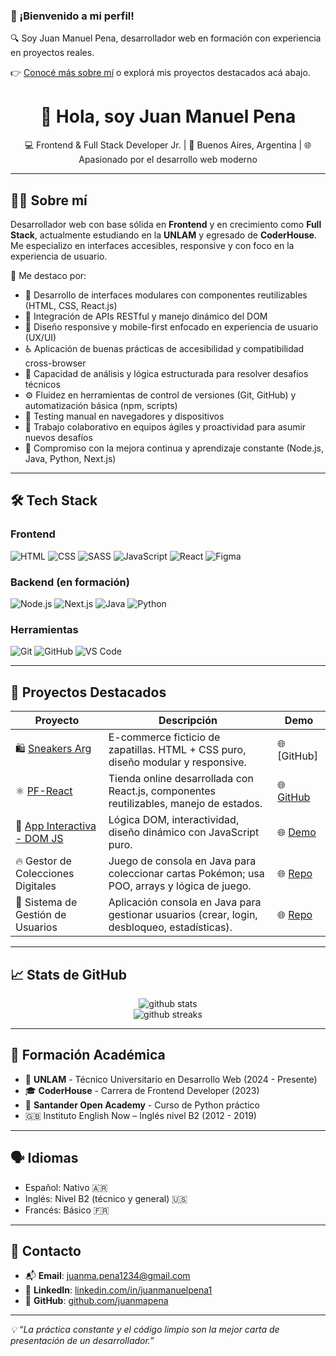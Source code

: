 ### 👋 ¡Bienvenido a mi perfil!

🔍 Soy Juan Manuel Pena, desarrollador web en formación con experiencia en proyectos reales.

👉 [Conocé más sobre mí](#) o explorá mis proyectos destacados acá abajo.  

<h1 align="center">👋 Hola, soy Juan Manuel Pena</h1>

<p align="center">
  💻 Frontend & Full Stack Developer Jr. | 📍 Buenos Aires, Argentina | 🌐 Apasionado por el desarrollo web moderno
</p>

---

## 🧑‍💻 Sobre mí

Desarrollador web con base sólida en **Frontend** y en crecimiento como **Full Stack**, actualmente estudiando en la **UNLAM** y egresado de **CoderHouse**. Me especializo en interfaces accesibles, responsive y con foco en la experiencia de usuario.  

🔎 Me destaco por:

- 🧩 Desarrollo de interfaces modulares con componentes reutilizables (HTML, CSS, React.js)
- 🔌 Integración de APIs RESTful y manejo dinámico del DOM
- 📱 Diseño responsive y mobile-first enfocado en experiencia de usuario (UX/UI)
- ♿ Aplicación de buenas prácticas de accesibilidad y compatibilidad cross-browser
- 🧠 Capacidad de análisis y lógica estructurada para resolver desafíos técnicos
- ⚙️ Fluidez en herramientas de control de versiones (Git, GitHub) y automatización básica (npm, scripts)
- 🧪 Testing manual en navegadores y dispositivos
- 🤝 Trabajo colaborativo en equipos ágiles y proactividad para asumir nuevos desafíos
- 🚀 Compromiso con la mejora continua y aprendizaje constante (Node.js, Java, Python, Next.js)


---

## 🛠️ Tech Stack

### Frontend
![HTML](https://img.shields.io/badge/-HTML5-E34F26?style=flat&logo=html5&logoColor=white)
![CSS](https://img.shields.io/badge/-CSS3-1572B6?style=flat&logo=css3)
![SASS](https://img.shields.io/badge/-SASS-CC6699?style=flat&logo=sass&logoColor=white)
![JavaScript](https://img.shields.io/badge/-JavaScript-F7DF1E?style=flat&logo=javascript&logoColor=black)
![React](https://img.shields.io/badge/-React-20232A?style=flat&logo=react)
![Figma](https://img.shields.io/badge/-Figma-F24E1E?style=flat&logo=figma)

### Backend (en formación)
![Node.js](https://img.shields.io/badge/-Node.js-339933?style=flat&logo=node.js&logoColor=white)
![Next.js](https://img.shields.io/badge/-Next.js-000000?style=flat&logo=next.js&logoColor=white)
![Java](https://img.shields.io/badge/-Java-007396?style=flat&logo=java)
![Python](https://img.shields.io/badge/-Python-3776AB?style=flat&logo=python&logoColor=white)

### Herramientas
![Git](https://img.shields.io/badge/-Git-F05032?style=flat&logo=git)
![GitHub](https://img.shields.io/badge/-GitHub-181717?style=flat&logo=github)
![VS Code](https://img.shields.io/badge/-VSCode-007ACC?style=flat&logo=visual-studio-code)

---

## 💼 Proyectos Destacados

| Proyecto | Descripción | Demo |
|---------|-------------|------|
| 🛍️ [Sneakers Arg]((https://juanmapena.github.io/PF-Pena/)) | E-commerce ficticio de zapatillas. HTML + CSS puro, diseño modular y responsive. | 🌐 [GitHub] 
| ⚛️ [PF-React](https://github.com/juanmapena/PF-React) | Tienda online desarrollada con React.js, componentes reutilizables, manejo de estados. | 🌐 [GitHub](https://github.com/juanmapena/PF-React) |
| 🧠 [App Interactiva - DOM JS](https://juanmapena.github.io/Proyecto-Final-Pena/) | Lógica DOM, interactividad, diseño dinámico con JavaScript puro. | 🌐 [Demo](https://juanmapena.github.io/Proyecto-Final-Pena/) |
| 🔥 Gestor de Colecciones Digitales | Juego de consola en Java para coleccionar cartas Pokémon; usa POO, arrays y lógica de juego. | 🌐 [Repo](https://github.com/juanmapena/Gestor-De-Colecciones-Digitales) |
| 👥 Sistema de Gestión de Usuarios | Aplicación consola en Java para gestionar usuarios (crear, login, desbloqueo, estadísticas). | 🌐 [Repo](https://github.com/juanmapena/Sistema-De-Gestion-De-Usuarios) |


---

## 📈 Stats de GitHub

<p align="center">
  <img src="https://github-readme-stats.vercel.app/api?username=juanmapena&show_icons=true&theme=default" alt="github stats" />
  <br />
  <img src="https://github-readme-streak-stats.herokuapp.com/?user=juanmapena" alt="github streaks" />
</p>

---

## 🧠 Formación Académica

- 🏫 **UNLAM** - Técnico Universitario en Desarrollo Web (2024 - Presente)
- 🎓 **CoderHouse** - Carrera de Frontend Developer (2023)
- 🐍 **Santander Open Academy** - Curso de Python práctico
- 🇬🇧 Instituto English Now – Inglés nivel B2 (2012 - 2019)

---


## 🗣️ Idiomas

- Español: Nativo 🇦🇷  
- Inglés: Nivel B2 (técnico y general) 🇺🇸  
- Francés: Básico 🇫🇷

---

## 🤝 Contacto

- 📬 **Email**: [juanma.pena1234@gmail.com](mailto:juanma.pena1234@gmail.com)
- 💼 **LinkedIn**: [linkedin.com/in/juanmanuelpena1](https://www.linkedin.com/in/juanmanuelpena1/)
- 🧪 **GitHub**: [github.com/juanmapena](https://github.com/juanmapena)

---

_💡 “La práctica constante y el código limpio son la mejor carta de presentación de un desarrollador.”_
